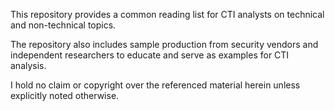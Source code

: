 This repository provides a common reading list for CTI analysts on technical and non-technical topics. 

The repository also includes sample production from security vendors and independent researchers to educate and serve as examples for CTI analysis.

I hold no claim or copyright over the referenced material herein unless explicitly noted otherwise. 
